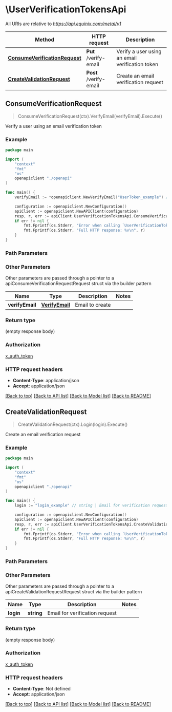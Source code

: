 # \UserVerificationTokensApi

All URIs are relative to *https://api.equinix.com/metal/v1*

Method | HTTP request | Description
------------- | ------------- | -------------
[**ConsumeVerificationRequest**](UserVerificationTokensApi.md#ConsumeVerificationRequest) | **Put** /verify-email | Verify a user using an email verification token
[**CreateValidationRequest**](UserVerificationTokensApi.md#CreateValidationRequest) | **Post** /verify-email | Create an email verification request



## ConsumeVerificationRequest

> ConsumeVerificationRequest(ctx).VerifyEmail(verifyEmail).Execute()

Verify a user using an email verification token



### Example

```go
package main

import (
    "context"
    "fmt"
    "os"
    openapiclient "./openapi"
)

func main() {
    verifyEmail := *openapiclient.NewVerifyEmail("UserToken_example") // VerifyEmail | Email to create

    configuration := openapiclient.NewConfiguration()
    apiClient := openapiclient.NewAPIClient(configuration)
    resp, r, err := apiClient.UserVerificationTokensApi.ConsumeVerificationRequest(context.Background()).VerifyEmail(verifyEmail).Execute()
    if err != nil {
        fmt.Fprintf(os.Stderr, "Error when calling `UserVerificationTokensApi.ConsumeVerificationRequest``: %v\n", err)
        fmt.Fprintf(os.Stderr, "Full HTTP response: %v\n", r)
    }
}
```

### Path Parameters



### Other Parameters

Other parameters are passed through a pointer to a apiConsumeVerificationRequestRequest struct via the builder pattern


Name | Type | Description  | Notes
------------- | ------------- | ------------- | -------------
 **verifyEmail** | [**VerifyEmail**](VerifyEmail.md) | Email to create | 

### Return type

 (empty response body)

### Authorization

[x_auth_token](../README.md#x_auth_token)

### HTTP request headers

- **Content-Type**: application/json
- **Accept**: application/json

[[Back to top]](#) [[Back to API list]](../README.md#documentation-for-api-endpoints)
[[Back to Model list]](../README.md#documentation-for-models)
[[Back to README]](../README.md)


## CreateValidationRequest

> CreateValidationRequest(ctx).Login(login).Execute()

Create an email verification request



### Example

```go
package main

import (
    "context"
    "fmt"
    "os"
    openapiclient "./openapi"
)

func main() {
    login := "login_example" // string | Email for verification request

    configuration := openapiclient.NewConfiguration()
    apiClient := openapiclient.NewAPIClient(configuration)
    resp, r, err := apiClient.UserVerificationTokensApi.CreateValidationRequest(context.Background()).Login(login).Execute()
    if err != nil {
        fmt.Fprintf(os.Stderr, "Error when calling `UserVerificationTokensApi.CreateValidationRequest``: %v\n", err)
        fmt.Fprintf(os.Stderr, "Full HTTP response: %v\n", r)
    }
}
```

### Path Parameters



### Other Parameters

Other parameters are passed through a pointer to a apiCreateValidationRequestRequest struct via the builder pattern


Name | Type | Description  | Notes
------------- | ------------- | ------------- | -------------
 **login** | **string** | Email for verification request | 

### Return type

 (empty response body)

### Authorization

[x_auth_token](../README.md#x_auth_token)

### HTTP request headers

- **Content-Type**: Not defined
- **Accept**: application/json

[[Back to top]](#) [[Back to API list]](../README.md#documentation-for-api-endpoints)
[[Back to Model list]](../README.md#documentation-for-models)
[[Back to README]](../README.md)

